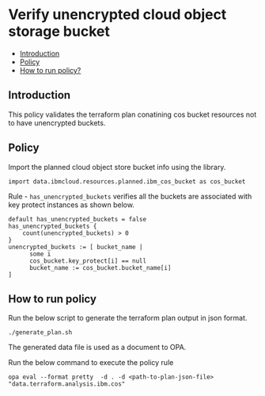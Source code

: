 # Verify unencrypted cloud object storage bucket
-   [Introduction](#introduction)
-   [Policy](#policy)
-   [How to run policy?](#how-to-run-policy)

## Introduction
This policy validates the terraform plan conatining cos bucket resources not to have unencrypted buckets.

## Policy

Import the planned cloud object store bucket info using the library.
```
import data.ibmcloud.resources.planned.ibm_cos_bucket as cos_bucket

```

Rule - `has_unencrypted_buckets` verifies all the buckets are associated with key protect instances as shown below. 

```
default has_unencrypted_buckets = false
has_unencrypted_buckets {
    count(unencrypted_buckets) > 0
}
unencrypted_buckets := [ bucket_name |
      some i
      cos_bucket.key_protect[i] == null
      bucket_name := cos_bucket.bucket_name[i]
]
```

## How to run policy

Run the below script to generate the terraform plan output in json format.
```
./generate_plan.sh
```
The generated data file is used as a document to OPA. 

Run the below command to execute the policy rule

`opa eval --format pretty  -d . -d <path-to-plan-json-file> "data.terraform.analysis.ibm.cos"`
